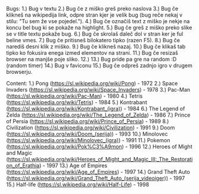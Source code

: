 Bugs:
1.) Bug v textu
2.) Bug če z miško greš preko naslova
3.) Bug če klikneš na wikipedija link, odpre stran kjer je velik bug (bug reče nekaj v stilu: "Tu sem že vse pojedel.").
4.) Bug če označiš text z miško je nekje na koncu bel bug ki se pokaže na highlight.
5.) Bug če greš z miško preko slike se v title textu pokaže bug.
6.) Bug če skrolaš daleč dol v stran ker je ful beline vmes.
7.) Bug če pritisneš bilokatero tipko (razen F5).
8.) Bug če narediš desni klik z miško.
9.) Bug če klikneš nazaj.
10.) Bug če klikaš tab tipko ko fokusira enega izmed elementov na strani.
11.) Bug če resizaš browser na manjše poje sliko.
12.) 
13.) Bug pride pa gre na random :D (random timer)
14.) Bug v faviconu
15.) Bug če odpreš zadnjo igro v drugem browserju.


Content:
1.) Pong (https://sl.wikipedia.org/wiki/Pong) - 1972
2.) Space Invaders (https://sl.wikipedia.org/wiki/Space_Invaders) - 1978
3.) Pac-Man (https://sl.wikipedia.org/wiki/Pac-Man) - 1980
4.) Tetris (https://sl.wikipedia.org/wiki/Tetris) - 1984
5.) Kontrabant (https://sl.wikipedia.org/wiki/Kontrabant_(igra)) - 1984
6.) The Legend of Zelda (https://sl.wikipedia.org/wiki/The_Legend_of_Zelda) - 1986
7.) Prince of Persia (https://sl.wikipedia.org/wiki/Prince_of_Persia) - 1989
8.) Civilization (https://sl.wikipedia.org/wiki/Civilization) - 1991
9.) Doom (https://sl.wikipedia.org/wiki/Doom_(serija)) - 1993
10.) Minolovec (https://sl.wikipedia.org/wiki/Minolovec_(igra)) - 1991
11.) Pokemon (https://sl.wikipedia.org/wiki/Pok%C3%A9mon) - 1996
12.) Heroes of Might and Magic (https://sl.wikipedia.org/wiki/Heroes_of_Might_and_Magic_III:_The_Restoration_of_Erathia) - 1997
13.) Age of Empires (https://sl.wikipedia.org/wiki/Age_of_Empires) - 1997
14.) Grand Theft Auto (https://sl.wikipedia.org/wiki/Grand_Theft_Auto_(serija_videoiger)) - 1997
15.) Half-life (https://sl.wikipedia.org/wiki/Half-Life) - 1998
